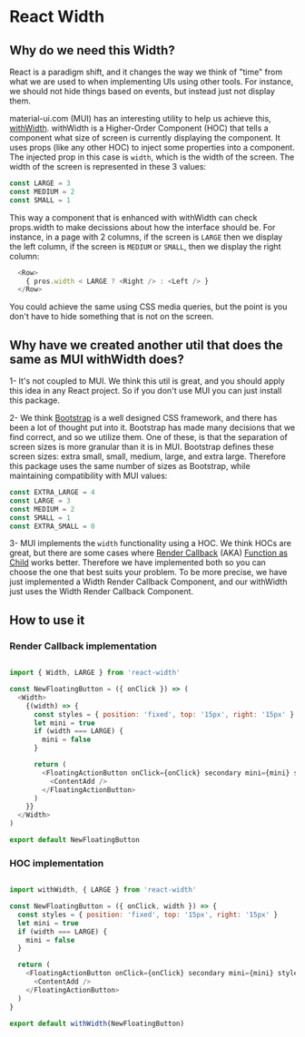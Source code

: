 # React Width

## Why do we need this Width?

React is a paradigm shift, and it changes the way we think of "time" from what we are used to when implementing UIs using other tools. For instance, we should not hide things based on events, but instead just not display them.

material-ui.com (MUI) has an interesting utility to help us achieve this, [withWidth](https://github.com/callemall/material-ui/blob/master/src/utils/withWidth.js). withWidth is a Higher-Order Component (HOC) that tells a component what size of screen is currently displaying the component. It uses props (like any other HOC) to inject some properties into a component. The injected prop in this case is `width`, which is the width of the screen. The width of the screen is represented in these 3 values:

```javascript
const LARGE = 3
const MEDIUM = 2
const SMALL = 1
```

This way a component that is enhanced with withWidth can check props.width to make decissions about how the interface should be. For instance, in a page with 2 columns, if the screen is `LARGE` then we display the left column, if the screen is `MEDIUM` or `SMALL`, then we display the right column:

```javascript
  <Row>
    { pros.width < LARGE ? <Right /> : <Left /> }
  </Row>
```

You could achieve the same using CSS media queries, but the point is you don't have to hide something that is not on the screen.


## Why have we created another util that does the same as MUI withWidth does?

1- It's not coupled to MUI. We think this util is great, and you should apply this idea in any React project. So if you don't use MUI you can just install this package.

2- We think [Bootstrap](http://getbootstrap.com/) is a well designed CSS framework, and there has been a lot of thought put into it. Bootstrap has made many decisions that we find correct, and so we utilize them. One of these, is that the separation of screen sizes is more granular than it is in MUI. Bootstrap defines these screen sizes: extra small, small, medium, large, and extra large. Therefore this package uses the same number of sizes as Bootstrap, while maintaining compatibility with MUI values:

```javascript
const EXTRA_LARGE = 4
const LARGE = 3
const MEDIUM = 2
const SMALL = 1
const EXTRA_SMALL = 0
```

3- MUI implements the `width` functionality using a HOC. We think HOCs are great, but there are some cases where [Render Callback](http://reactpatterns.com/#render-callback) (AKA) [Function as Child](https://medium.com/merrickchristensen/function-as-child-components-5f3920a9ace9) works better. Therefore we have implemented both so you can choose the one that best suits your problem. To be more precise, we have just implemented a Width Render Callback Component, and our withWidth just uses the Width Render Callback Component.

## How to use it

### Render Callback implementation

```javascript

import { Width, LARGE } from 'react-width'

const NewFloatingButton = ({ onClick }) => (
  <Width>
    {(width) => {
      const styles = { position: 'fixed', top: '15px', right: '15px' }
      let mini = true
      if (width === LARGE) {
        mini = false
      }

      return (
        <FloatingActionButton onClick={onClick} secondary mini={mini} style={styles}>
          <ContentAdd />
        </FloatingActionButton>
      )
    }}
  </Width>
)

export default NewFloatingButton

```

### HOC implementation

```javascript

import withWidth, { LARGE } from 'react-width'

const NewFloatingButton = ({ onClick, width }) => {
  const styles = { position: 'fixed', top: '15px', right: '15px' }
  let mini = true
  if (width === LARGE) {
    mini = false
  }

  return (
    <FloatingActionButton onClick={onClick} secondary mini={mini} style={styles}>
      <ContentAdd />
    </FloatingActionButton>
  )
}

export default withWidth(NewFloatingButton)

```
